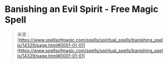 <!--yml
category: 未分类
date: 2024-06-12 18:53:15
-->

# Banishing an Evil Spirit - Free Magic Spell

> 来源：[https://www.spellsofmagic.com/spells/spiritual_spells/banishing_spells/14329/page.html#0001-01-01](https://www.spellsofmagic.com/spells/spiritual_spells/banishing_spells/14329/page.html#0001-01-01)
